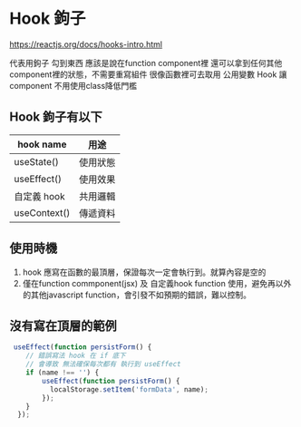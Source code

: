 # Hook 鉤子
https://reactjs.org/docs/hooks-intro.html

代表用鉤子 勾到東西
應該是說在function component裡
還可以拿到任何其他component裡的狀態，不需要重寫組件
很像函數裡可去取用 公用變數
Hook  讓 component 不用使用class降低門檻


## Hook 鉤子有以下

| hook name   | 用途 |
| ----------- | ------------- |
| useState()  | 使用狀態  |
| useEffect() | 使用效果  |
| 自定義 hook  | 共用邏輯    |
| useContext()  | 傳遞資料  |




## 使用時機
1. hook 應寫在函數的最頂層，保證每次一定會執行到。就算內容是空的
2. 僅在function commponent(jsx) 及 自定義hook function 使用，避免再以外的其他javascript function，會引發不如預期的錯誤，難以控制。

## 沒有寫在頂層的範例
```js
 useEffect(function persistForm() {
    // 錯誤寫法 hook 在 if 底下
    // 會導致 無法確保每次都有 執行到 useEffect
    if (name !== '') {
	    useEffect(function persistForm() {
	      localStorage.setItem('formData', name);
	    });
    }
  });
```